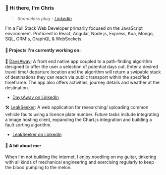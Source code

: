 ### 👋 Hi there, I'm Chris

> *Shameless plug - [LinkedIn](https://www.linkedin.com/in/chrisnorish/)*

I'm a Full Stack Web Developer primarily focused on the JavaScript environment. Proficient in React, Angular, Node.js, Express, Koa, Mongo, SQL, ORM's, GraphQL & WebSockets.

#### 🚀 Projects I'm currently working on:

🚆 [DaysAway](https://github.com/TheNoshman/DaysAway): A front end native app coupled to a path-finding algorithm designed to offer the user a selection of potential days out. Enter a desired travel time/ departure location and the algorithm will return a swipable stack of destinations they can reach via public transport within the specified timeframe. The app also offers activities, journey details and weather at the destination.
  * [DaysAway on LinkedIn](https://www.linkedin.com/company/daysawayapp/)

🛠️ [LeakSeeker](https://github.com/TheNoshman/leak-seeker): A web application for researching/ uploading common vehicle faults using a licence plate number. Future tasks include integrating a image hosting client, expanding the Chart.js integration and building a fault sorting algorithm.
  * [LeakSeeker on LinkedIn](https://www.linkedin.com/company/leakseeker/)


#### 🤖 A bit about me:

When I'm not building the internet, I enjoy noodling on my guitar, tinkering with all kinds of mechanical engineering and exercising regularly to keep the blood pumping  to the melon.
